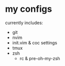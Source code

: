 # my configs

currently includes:
* git
* nvim
 * init.vim & coc settings
* tmux
* zsh
  * rc & pre-oh-my-zsh
